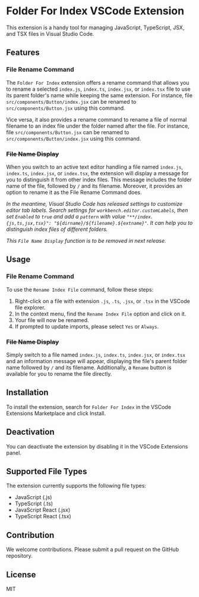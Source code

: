# Folder For Index VSCode Extension

This extension is a handy tool for managing JavaScript, TypeScript, JSX, and TSX files in Visual Studio Code.

## Features

### File Rename Command

The `Folder For Index` extension offers a rename command that allows you to rename a selected `index.js`, `index.ts`, `index.jsx`, or `index.tsx` file to use its parent folder's name while keeping the same extension. For instance, file `src/components/Button/index.jsx` can be renamed to `src/components/Button.jsx` using this command.

Vice versa, it also provides a rename command to rename a file of normal filename to an index file under the folder named after the file. For instance, file `src/components/Button.jsx` can be renamed to `src/components/Button/index.jsx` using this command.

### ~~File Name Display~~

When you switch to an active text editor handling a file named `index.js`, `index.ts`, `index.jsx`, or `index.tsx`, the extension will display a message for you to distinguish it from other index files. This message includes the folder name of the file, followed by `/` and its filename. Moreover, it provides an option to rename it as the File Rename Command does.

_In the meantime, Visual Studio Code has released settings to customize editor tab labels. Search settings for `workbench.editor.customLabels`, then set `Enabled` to `true` and add a `pattern` with value `"**/index.{js,ts,jsx,tsx}": "${dirname}/${filename}.${extname}"`. It can help you to distinguish index files of different folders._

_This `File Name Display` function is to be removed in next release._

## Usage

### File Rename Command

To use the `Rename Index File` command, follow these steps:

1. Right-click on a file with extension `.js`, `.ts`, `.jsx`, or `.tsx` in the VSCode file explorer.
2. In the context menu, find the `Rename Index File` option and click on it.
3. Your file will now be renamed.
4. If prompted to update imports, please select `Yes` or `Always`.

### ~~File Name Display~~

Simply switch to a file named `index.js`, `index.ts`, `index.jsx`, or `index.tsx` and an information message will appear, displaying the file's parent folder name followed by `/` and its filename. Additionally, a `Rename` button is available for you to rename the file directly.

## Installation

To install the extension, search for `Folder For Index` in the VSCode Extensions Marketplace and click Install.

## Deactivation

You can deactivate the extension by disabling it in the VSCode Extensions panel.

## Supported File Types

The extension currently supports the following file types:

- JavaScript (.js)
- TypeScript (.ts)
- JavaScript React (.jsx)
- TypeScript React (.tsx)

## Contribution

We welcome contributions. Please submit a pull request on the GitHub repository.

## License

MIT
